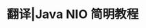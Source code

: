 ---
layout: post
title: "翻译|Java NIO 简明教程"
link: "books/nio"
target: 
featured-img: 2018-03-28-02
summary: "老外写的nio系列教程,
通读的过程中发现作者的文笔非常好，把技术概念讲的透彻，浅显易懂。
教程质量整体非常不错🎉，故而将其翻译为中文版😎"
---